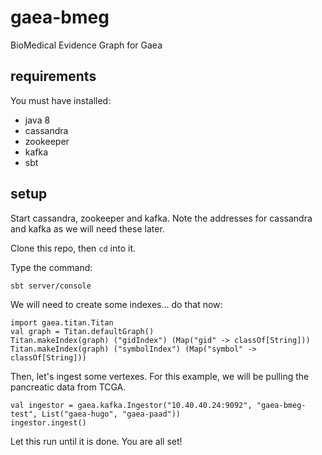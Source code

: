 # gaea-bmeg

BioMedical Evidence Graph for Gaea

## requirements

You must have installed:

* java 8
* cassandra
* zookeeper
* kafka
* sbt

## setup

Start cassandra, zookeeper and kafka. Note the addresses for cassandra and kafka as we will need these later.

Clone this repo, then `cd` into it.

Type the command:

    sbt server/console

We will need to create some indexes... do that now:

```
import gaea.titan.Titan
val graph = Titan.defaultGraph()
Titan.makeIndex(graph) ("gidIndex") (Map("gid" -> classOf[String]))
Titan.makeIndex(graph) ("symbolIndex") (Map("symbol" -> classOf[String]))
```

Then, let's ingest some vertexes. For this example, we will be pulling the pancreatic data from TCGA.

```
val ingestor = gaea.kafka.Ingestor("10.40.40.24:9092", "gaea-bmeg-test", List("gaea-hugo", "gaea-paad"))
ingestor.ingest()
```

Let this run until it is done. You are all set!